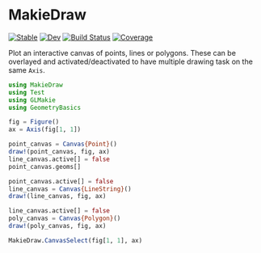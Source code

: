# MakieDraw

[![Stable](https://img.shields.io/badge/docs-stable-blue.svg)](https://rafaqz.github.io/MakieDraw.jl/stable/)
[![Dev](https://img.shields.io/badge/docs-dev-blue.svg)](https://rafaqz.github.io/MakieDraw.jl/dev/)
[![Build Status](https://github.com/rafaqz/MakieDraw.jl/actions/workflows/CI.yml/badge.svg?branch=main)](https://github.com/rafaqz/MakieDraw.jl/actions/workflows/CI.yml?query=branch%3Amain)
[![Coverage](https://codecov.io/gh/rafaqz/MakieDraw.jl/branch/main/graph/badge.svg)](https://codecov.io/gh/rafaqz/MakieDraw.jl)


Plot an interactive canvas of points, lines or polygons. These can be overlayed
and activated/deactivated to have multiple drawing task on the same `Axis`.


```julia
using MakieDraw
using Test
using GLMakie
using GeometryBasics

fig = Figure()
ax = Axis(fig[1, 1])

point_canvas = Canvas{Point}()
draw!(point_canvas, fig, ax)
line_canvas.active[] = false
point_canvas.geoms[]

point_canvas.active[] = false
line_canvas = Canvas{LineString}()
draw!(line_canvas, fig, ax)

line_canvas.active[] = false
poly_canvas = Canvas{Polygon}()
draw!(poly_canvas, fig, ax)

MakieDraw.CanvasSelect(fig[1, 1], ax)
```
